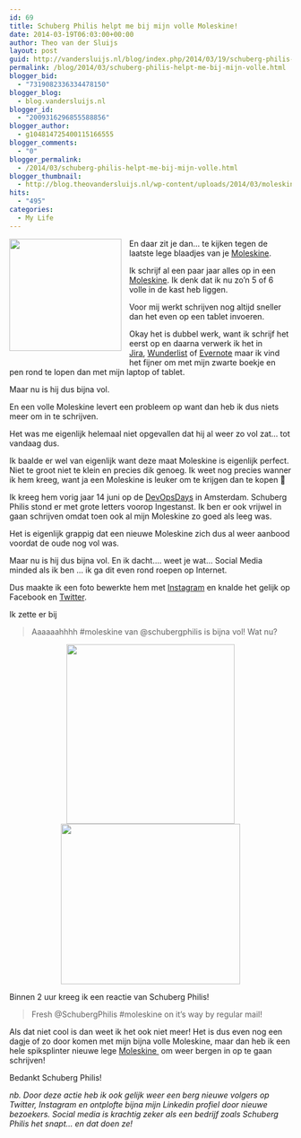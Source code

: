 ```yaml
---
id: 69
title: Schuberg Philis helpt me bij mijn volle Moleskine!
date: 2014-03-19T06:03:00+00:00
author: Theo van der Sluijs
layout: post
guid: http://vandersluijs.nl/blog/index.php/2014/03/19/schuberg-philis-helpt-me-bij-mijn-volle/
permalink: /blog/2014/03/schuberg-philis-helpt-me-bij-mijn-volle.html
blogger_bid:
  - "7319082336334478150"
blogger_blog:
  - blog.vandersluijs.nl
blogger_id:
  - "2009316296855588856"
blogger_author:
  - g104814725400115166555
blogger_comments:
  - "0"
blogger_permalink:
  - /2014/03/schuberg-philis-helpt-me-bij-mijn-volle.html
blogger_thumbnail:
  - http://blog.theovandersluijs.nl/wp-content/uploads/2014/03/moleskine.jpg
hits:
  - "495"
categories:
  - My Life
---
```

<div style="clear: both; text-align: center;">
  <a href="https://vandersluijs.nl/wp-content/uploads/2014/03/moleskine.jpg" style="clear: left; float: left; margin-bottom: 1em; margin-right: 1em;"><img border="0" src="https://vandersluijs.nl/wp-content/uploads/2014/03/moleskine.jpg" height="200" width="200" /></a>
</div>

En daar zit je dan&#8230; te kijken tegen de laatste lege blaadjes van je&nbsp;<a href="http://www.moleskine.com/en/" target="_blank">Moleskine</a>.

Ik schrijf al een paar jaar alles op in een <a href="http://www.moleskine.com/en/" target="_blank">Moleskine</a>. Ik denk dat ik nu zo&#8217;n 5 of 6 volle in de kast heb liggen.

Voor mij werkt schrijven nog altijd sneller dan het even op een tablet invoeren.

Okay het is dubbel werk, want ik schrijf het eerst op en daarna verwerk ik het in <a href="https://www.atlassian.com/software/jira" target="_blank">Jira</a>,&nbsp;<a href="https://www.wunderlist.com/en/" target="_blank">Wunderlist</a> of <a href="https://evernote.com/intl/nl/" target="_blank">Evernote</a>&nbsp;maar ik vind het fijner om met mijn zwarte boekje en pen rond te lopen dan met mijn laptop of tablet.

Maar nu is hij dus bijna vol.  
<!--more-->En een volle Moleskine levert een probleem op want dan heb ik dus niets meer om in te schrijven.

Het was me eigenlijk helemaal niet opgevallen dat hij al weer zo vol zat&#8230; tot vandaag dus.

Ik baalde er wel van eigenlijk want deze maat Moleskine is eigenlijk perfect. Niet te groot niet te klein en precies dik genoeg. Ik weet nog precies wanner ik hem kreeg, want ja een Moleskine is leuker om te krijgen dan te kopen 🙂

Ik kreeg hem vorig jaar 14 juni op de <a href="http://devopsdays.org/events/2013-amsterdam/" target="_blank">DevOpsDays</a> in Amsterdam. Schuberg Philis stond er met grote letters voorop&nbsp;Ingestanst. Ik ben er ook vrijwel in gaan schrijven omdat toen ook al mijn Moleskine zo goed als leeg was.

Het is eigenlijk grappig dat een nieuwe Moleskine zich dus al weer aanbood voordat de oude nog vol was.

Maar nu is hij dus bijna vol. En ik dacht&#8230;. weet je wat&#8230; Social Media minded als ik ben &#8230; ik ga dit even rond roepen op Internet.

Dus maakte ik een foto bewerkte hem met <a href="http://instagram.com/p/lr-HC8ypKS/" target="_blank">Instagram</a> en knalde het gelijk op Facebook en <a href="https://twitter.com/tvdsluijs/status/445927271959130112" target="_blank">Twitter</a>.

Ik zette er bij

> Aaaaaahhhh #moleskine van @schubergphilis is bijna vol! Wat nu?



<div style="clear: both; text-align: center;">
  <a href="https://vandersluijs.nl/wp-content/uploads/2014/03/instagram.png" style="margin-left: 1em; margin-right: 1em;"><img border="0" src="https://vandersluijs.nl/wp-content/uploads/2014/03/instagram.png" height="320" width="300" /></a>
</div>



<div style="clear: both; text-align: center;">
  <a href="https://vandersluijs.nl/wp-content/uploads/2014/03/twitter.png" style="margin-left: 1em; margin-right: 1em;"><img border="0" src="https://vandersluijs.nl/wp-content/uploads/2014/03/twitter.png" height="286" width="320" /></a>
</div>

Binnen 2 uur kreeg ik een reactie van Schuberg Philis!

> Fresh @SchubergPhilis #moleskine on it&#8217;s way by regular mail!

Als dat niet cool is dan weet ik het ook niet meer! Het is dus even nog een dagje of zo door komen met mijn bijna volle Moleskine, maar dan heb ik een hele spiksplinter nieuwe lege&nbsp;<a href="http://www.moleskine.com/en/" target="_blank">Moleskine&nbsp;</a>&nbsp;om weer bergen in op te gaan schrijven!

Bedankt&nbsp;Schuberg Philis!

_nb. Door deze actie heb ik ook gelijk weer een berg nieuwe volgers op Twitter, Instagram en ontplofte bijna mijn Linkedin profiel door nieuwe bezoekers. Social media is krachtig zeker als een bedrijf zoals&nbsp;Schuberg Philis het snapt&#8230; en dat doen ze!_